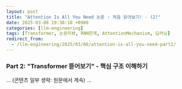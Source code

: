 ```yaml
---
layout: post
title: "Attention Is All You Need 논문 : 처음 읽어보기! - (2)"
date: 2025-03-08 19:38:18 +0900
categories: [llm-engineering]
tags: [Transformer, 논문리뷰, RNN한계, AttentionMechanism, 딥러닝]
redirect_from:
  - /llm-engineering/2025/03/08/attention-is-all-you-need-part2/
---
```

### **Part 2: "Transformer 뜯어보기" - 핵심 구조 이해하기**

... (콘텐츠 일부 생략: 원문에서 계속) ...
